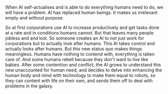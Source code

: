 When AI self-actualises and is able to do everything humans need to do, we will have a problem. AI has replaced human beings. It makes us irrelevant empty and without purpose.

So at first corporations use AI to increase productively and get tasks done at a rate and in conditions humans cannot. But that leaves many people jobless and and lost. So someone creates an AI to not just work for corporations but to actually look after humans. This AI takes control and actually looks after humans. But this new status quo makes things meaningless. Humans have nothing to contend with, everything is taken care of. And some humans rebell because they don't want to live like babies. After some contention and conflict, the AI grows to understand this new unaccounted for human need, and decides to delve into enhancing the human body and mind with technology to make them equal to robots, so they can content with life on their own, and sends them off to deal with problems in the galaxy.